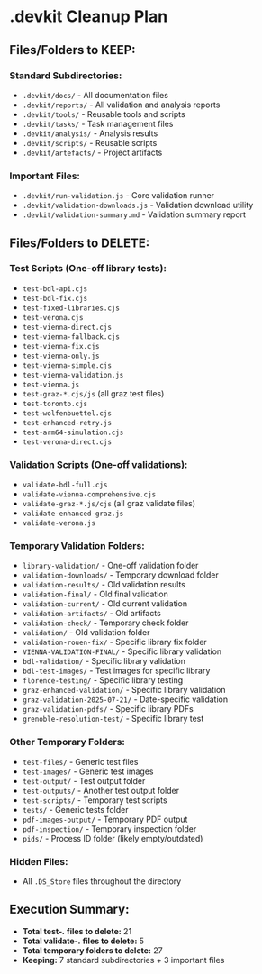 # .devkit Cleanup Plan

## Files/Folders to KEEP:

### Standard Subdirectories:
- `.devkit/docs/` - All documentation files
- `.devkit/reports/` - All validation and analysis reports
- `.devkit/tools/` - Reusable tools and scripts
- `.devkit/tasks/` - Task management files
- `.devkit/analysis/` - Analysis results
- `.devkit/scripts/` - Reusable scripts
- `.devkit/artefacts/` - Project artifacts

### Important Files:
- `.devkit/run-validation.js` - Core validation runner
- `.devkit/validation-downloads.js` - Validation download utility
- `.devkit/validation-summary.md` - Validation summary report

## Files/Folders to DELETE:

### Test Scripts (One-off library tests):
- `test-bdl-api.cjs`
- `test-bdl-fix.cjs`
- `test-fixed-libraries.cjs`
- `test-verona.cjs`
- `test-vienna-direct.cjs`
- `test-vienna-fallback.cjs`
- `test-vienna-fix.cjs`
- `test-vienna-only.js`
- `test-vienna-simple.cjs`
- `test-vienna-validation.js`
- `test-vienna.js`
- `test-graz-*.cjs/js` (all graz test files)
- `test-toronto.cjs`
- `test-wolfenbuettel.cjs`
- `test-enhanced-retry.js`
- `test-arm64-simulation.cjs`
- `test-verona-direct.cjs`

### Validation Scripts (One-off validations):
- `validate-bdl-full.cjs`
- `validate-vienna-comprehensive.cjs`
- `validate-graz-*.js/cjs` (all graz validate files)
- `validate-enhanced-graz.js`
- `validate-verona.js`

### Temporary Validation Folders:
- `library-validation/` - One-off validation folder
- `validation-downloads/` - Temporary download folder
- `validation-results/` - Old validation results
- `validation-final/` - Old final validation
- `validation-current/` - Old current validation
- `validation-artifacts/` - Old artifacts
- `validation-check/` - Temporary check folder
- `validation/` - Old validation folder
- `validation-rouen-fix/` - Specific library fix folder
- `VIENNA-VALIDATION-FINAL/` - Specific library validation
- `bdl-validation/` - Specific library validation
- `bdl-test-images/` - Test images for specific library
- `florence-testing/` - Specific library testing
- `graz-enhanced-validation/` - Specific library validation
- `graz-validation-2025-07-21/` - Date-specific validation
- `graz-validation-pdfs/` - Specific library PDFs
- `grenoble-resolution-test/` - Specific library test

### Other Temporary Folders:
- `test-files/` - Generic test files
- `test-images/` - Generic test images
- `test-output/` - Test output folder
- `test-outputs/` - Another test output folder
- `test-scripts/` - Temporary test scripts
- `tests/` - Generic tests folder
- `pdf-images-output/` - Temporary PDF output
- `pdf-inspection/` - Temporary inspection folder
- `pids/` - Process ID folder (likely empty/outdated)

### Hidden Files:
- All `.DS_Store` files throughout the directory

## Execution Summary:
- **Total test-*.* files to delete:** 21
- **Total validate-*.* files to delete:** 5
- **Total temporary folders to delete:** 27
- **Keeping:** 7 standard subdirectories + 3 important files